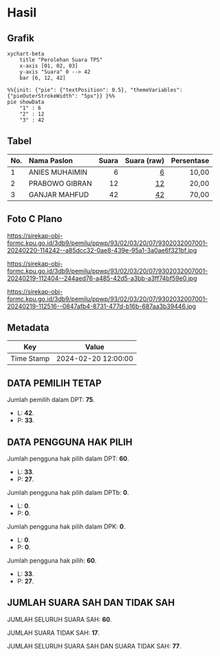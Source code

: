 # Hasil

## Grafik

```mermaid
xychart-beta
    title "Perolehan Suara TPS"
    x-axis [01, 02, 03]
    y-axis "Suara" 0 --> 42
    bar [6, 12, 42]
```

```mermaid
%%{init: {"pie": {"textPosition": 0.5}, "themeVariables": {"pieOuterStrokeWidth": "5px"}} }%%
pie showData
    "1" : 6
    "2" : 12
    "3" : 42
```

## Tabel

| No. | Nama Paslon    | Suara | Suara (raw) | Persentase |
|:--- |:-------------- | -----:| -----------:| ----------:|
| 1   | ANIES MUHAIMIN | 6     | [6][p-1]    | 10,00      |
| 2   | PRABOWO GIBRAN | 12    | [12][p-2]   | 20,00      |
| 3   | GANJAR MAHFUD  | 42    | [42][p-3]   | 70,00      |


[p-1]: https://github.com/gigit-pemilu/pemilu-2024-93-papua-selatan/blob/main/pilpres/hitung-suara/sub/93-papua-selatan/sub/02-boven-digoel/sub/03-waropko/sub/2007-wombon/sub/001-tps/sub/paslon-1.txt
[p-2]: https://github.com/gigit-pemilu/pemilu-2024-93-papua-selatan/blob/main/pilpres/hitung-suara/sub/93-papua-selatan/sub/02-boven-digoel/sub/03-waropko/sub/2007-wombon/sub/001-tps/sub/paslon-2.txt
[p-3]: https://github.com/gigit-pemilu/pemilu-2024-93-papua-selatan/blob/main/pilpres/hitung-suara/sub/93-papua-selatan/sub/02-boven-digoel/sub/03-waropko/sub/2007-wombon/sub/001-tps/sub/paslon-3.txt

## Foto C Plano

https://sirekap-obj-formc.kpu.go.id/3db9/pemilu/ppwp/93/02/03/20/07/9302032007001-20240220-114242--a85dcc32-0ae8-439e-95a1-3a0ae6f321bf.jpg

https://sirekap-obj-formc.kpu.go.id/3db9/pemilu/ppwp/93/02/03/20/07/9302032007001-20240219-112404--244aed76-a485-42d5-a3bb-a3ff74bf59e0.jpg

https://sirekap-obj-formc.kpu.go.id/3db9/pemilu/ppwp/93/02/03/20/07/9302032007001-20240219-112516--0847afb4-8731-477d-b16b-687aa3b39446.jpg


## Metadata

| Key        | Value               |
| ---------- | ------------------- |
| Time Stamp | 2024-02-20 12:00:00 |


## DATA PEMILIH TETAP

Jumlah pemilih dalam DPT: **75**.
 * L: **42**.
 * P: **33**.

## DATA PENGGUNA HAK PILIH

Jumlah pengguna hak pilih dalam DPT: **60**.
 * L: **33**.
 * P: **27**.

Jumlah pengguna hak pilih dalam DPTb: **0**.
 * L: **0**.
 * P: **0**.

Jumlah pengguna hak pilih dalam DPK: **0**.
 * L: **0**.
 * P: **0**.

Jumlah pengguna hak pilih: **60**.
 * L: **33**.
 * P: **27**.

## JUMLAH SUARA SAH DAN TIDAK SAH

JUMLAH SELURUH SUARA SAH: **60**.

JUMLAH SUARA TIDAK SAH: **17**.

JUMLAH SELURUH SUARA SAH DAN SUARA TIDAK SAH: **77**.


